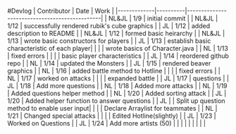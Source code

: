 
#Devlog
| Contributor |   Date   |  Work                                         |
|-------------|----------|-----------------------------------------------|
|  NL&JL      |  1/9     |  initial commit                               |
|  NL&JL      |  1/12    |  successfully rendered rubik's cube graphics  |
|  JL         |  1/12    |  added description to README                  |
|  NL&JL      |  1/12    |  formed basic heirarchy                       |
|  NL&JL      |  1/13    |  wrote basic constructors for players         |
|  JL         |  1/13    |  establish basic characteristic of each player|
|             |          |  wrote basics of Character.java               |
|  NL         |  1/13    |  fixed errors                                 |
|             |          |  basic player characteristics                 |
|  JL         |  1/14    |  reordered github repo                        |
|  NL         |  1/14    |  updated the Monsters                         |
|  JL         |  1/15    |  rendered beaver graphics                     |
|  NL         |  1/16    |  added battle method to Hotline               |
|             |          |  fixed errors                                 |
|  NL         |  1/17    |  worked on attacks                            |
|             |          |  expanded battle                              |
|  JL         |  1/17    |  questions                                    |
|  JL         |  1/18    |  Add more questions                           |
|  NL         |  1/18    |  Added more attacks                           |
|  NL         |  1/19    |  Added questions helper method                |
|  NL         |  1/20    |  Added sorting attack                         |
|  JL         |  1/20    |  Added helper function to answer questions    |
|  JL         |          |  Split up question method to enable user input|
|             |          |  Declare Arraylist for teammates              |
|  NL         |  1/21    |  Changed special attacks                      |
|             |          |  Edited Hotline(slightly)                     |
|  JL         |  1/23    |  Worked on Questions                          |
|  JL         |  1/24    |  Add more artists (50)                        |
|             |          |                                               |
|             |          |                                               |
